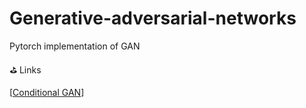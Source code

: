 # Generative-adversarial-networks
Pytorch implementation of GAN



:golf: Links

[[Conditional GAN](https://github.com/dhk1349/Generative-adversarial-networks/tree/main/Implementations/cGAN)]